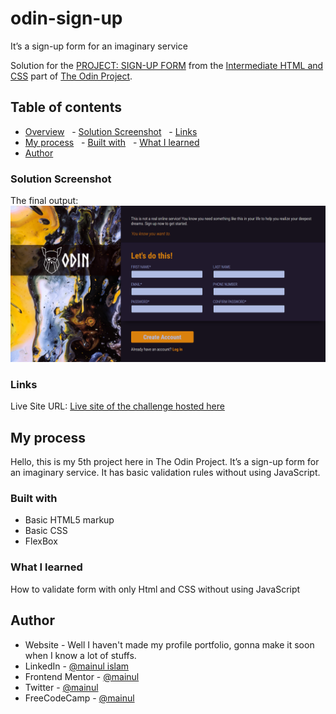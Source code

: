 # odin-sign-up
It’s a sign-up form for an imaginary service

Solution for the [PROJECT: SIGN-UP FORM](https://www.theodinproject.com/paths/full-stack-javascript/courses/intermediate-html-and-css/lessons/sign-up-form) from the [Intermediate HTML and CSS](https://www.theodinproject.com/paths/full-stack-javascript/courses/intermediate-html-and-css) part of [The Odin Project](https://www.theodinproject.com/).
## Table of contents
- [Overview](#overview)
  - [Solution Screenshot](#solution-screenshot)
  - [Links](#links)
- [My process](#my-process)
  - [Built with](#built-with)
  - [What I learned](#what-i-learned)
- [Author](#author)


### Solution Screenshot
The final output:
![Desktop-view](img/final-look.png)

### Links
Live Site URL: [Live site of the challenge hosted here](https://mainul-islam-nirob.github.io/odin-sign-up/)

## My process
Hello, this is my 5th project here in The Odin Project. It’s a sign-up form for an imaginary service. It has basic validation rules without using JavaScript.

### Built with
- Basic HTML5 markup
- Basic CSS
- FlexBox

### What I learned
How to validate form with only Html and CSS without using JavaScript

## Author
- Website - Well I haven't made my profile portfolio, gonna make it soon when I know a lot of stuffs.
- LinkedIn - [@mainul islam](https://www.linkedin.com/in/mainul-islam-nirob/)
- Frontend Mentor - [@mainul](https://www.frontendmentor.io/profile/Mainul-Islam-Nirob)
- Twitter - [@mainul](https://twitter.com/Mainuli96601040)
- FreeCodeCamp - [@mainul](https://www.freecodecamp.org/mainul)